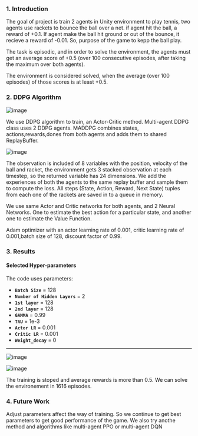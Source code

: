 
### 1. Introduction
The goal  of project is train 2 agents in Unity environment to play tennis, two agents use rackets to bounce the ball over a net. if agent hit the ball, a reward of +0.1. If agent make the ball hit ground or out of the bounce, it recieve a reward of -0.01. So, purpose of the game to kepp the ball play.

The task is episodic, and in order to solve the environment, the agents must get an average score of +0.5 (over 100 consecutive episodes, after taking the maximum over both agents).

The environment is considered solved, when the average (over 100 episodes) of those scores is at least +0.5.

### 2. DDPG Algorithm

![image](https://user-images.githubusercontent.com/31414852/115268320-26efeb80-a108-11eb-9157-6ae5a1a51af4.png)

We use DDPG algorithm to train, an Actor-Critic method. Multi-agent DDPG class uses 2 DDPG agents. MADDPG combines states, actions,rewards,dones from both agents and adds them to shared ReplayBuffer.

![image](https://user-images.githubusercontent.com/31414852/115271074-f2c9fa00-a10a-11eb-978b-c2b3cdd7698c.png)

The observation is included of 8 variables with the position, velocity of the ball and racket, the environment gets 3 stacked observation at each timestep, so the returned variable has 24 dimensions. We add the experiences of both the agents to the same replay buffer and sample them to compute the loss. All steps (State, Action, Reward, Next State)  tuples  from each one of the rackets are saved in to a queue in memory.

We use same Actor and Critic networks for both agents, and 2 Neural Networks. One to estimate the best action for a particular state, and another one to estimate the Value Function.

Adam optimizer with an actor learning rate of 0.001, critic learning rate of 0.001,batch size of 128, discount factor of 0.99.

### 3. Results
#### Selected Hyper-parameters

The code uses parameters:
- **`Batch Size`**  =  128
- **`Number of Hidden Layers`**  =  2
- **`1st layer`**  =  128 
- **`2nd layer`**  =  128 
- **`GAMMA`**  =  0.99
- **`TAU`**  =  1e-3
- **`Actor LR`**  =  0.001
- **`Critic LR`**  =  0.001
- **`Weight_decay`**  =  0

---

![image](https://user-images.githubusercontent.com/31414852/115264247-205f7500-a104-11eb-8444-c0943e0869e2.png)

![image](https://user-images.githubusercontent.com/31414852/115264271-26555600-a104-11eb-80f5-4abd16452c0b.png)

The training is stoped and average rewards is more than 0.5. We can solve the environement in 1616 episodes.
### 4. Future Work
Adjust parameters affect the way of training. So we continue to get best parameters to get good performance of the game.
We also try anothe method and algorithms like multi-agent PPO or multi-agent DQN
